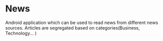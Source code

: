 # News
Android application which can be used to read news from different news sources. Articles are segregated based on categories(Business, Technology... )  
